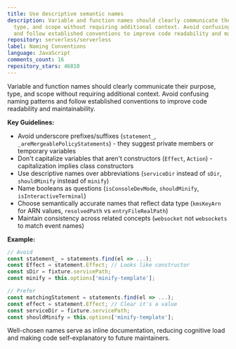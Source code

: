```yaml
---
title: Use descriptive semantic names
description: Variable and function names should clearly communicate their purpose,
  type, and scope without requiring additional context. Avoid confusing naming patterns
  and follow established conventions to improve code readability and maintainability.
repository: serverless/serverless
label: Naming Conventions
language: JavaScript
comments_count: 16
repository_stars: 46810
---
```


Variable and function names should clearly communicate their purpose, type, and scope without requiring additional context. Avoid confusing naming patterns and follow established conventions to improve code readability and maintainability.

**Key Guidelines:**
- Avoid underscore prefixes/suffixes (`statement_`, `_areMergeablePolicyStatements`) - they suggest private members or temporary variables
- Don't capitalize variables that aren't constructors (`Effect`, `Action`) - capitalization implies class constructors
- Use descriptive names over abbreviations (`serviceDir` instead of `sDir`, `shouldMinify` instead of `minify`)
- Name booleans as questions (`isConsoleDevMode`, `shouldMinify`, `isInteractiveTerminal`)
- Choose semantically accurate names that reflect data type (`kmsKeyArn` for ARN values, `resolvedPath` vs `entryFileRealPath`)
- Maintain consistency across related concepts (`websocket` not `websockets` to match event names)

**Example:**
```javascript
// Avoid
const statement_ = statements.find(el => ...);
const Effect = statement.Effect; // Looks like constructor
const sDir = fixture.servicePath;
const minify = this.options['minify-template'];

// Prefer  
const matchingStatement = statements.find(el => ...);
const effect = statement.Effect; // Clear it's a value
const serviceDir = fixture.servicePath;
const shouldMinify = this.options['minify-template'];
```

Well-chosen names serve as inline documentation, reducing cognitive load and making code self-explanatory to future maintainers.